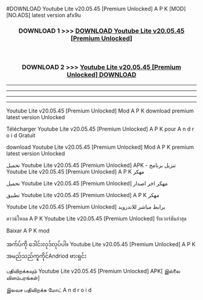 #DOWNLOAD Youtube Lite  v20.05.45 [Premium Unlocked] A P K [MOD] [NO.ADS] latest version afx9u



<div align="center">

<h3>DOWNLOAD 1 >>> <a href="https://teeasianyam.web.app?sq=Youtube Lite  v20.05.45 [Premium Unlocked]">DOWNLOAD Youtube Lite  v20.05.45 [Premium Unlocked] </a></h3><br>

<h3>DOWNLOAD 2 >>> <a href="https://teeasianyam.web.app?sq=Youtube Lite  v20.05.45 [Premium Unlocked] ">Youtube Lite  v20.05.45 [Premium Unlocked]  DOWNLOAD </a></h3>

</div>


----------------------------------------------------------

----------------------------------------------------------

----------------------------------------------------------

----------------------------------------------------------


Youtube Lite  v20.05.45 [Premium Unlocked]  Mod A P K download premium latest version Unlocked

Télécharger Youtube Lite  v20.05.45 [Premium Unlocked]  A P K pour A n d r o i d Gratuit

download Youtube Lite  v20.05.45 [Premium Unlocked]  Mod A P K premium latest version Unlocked

تحميل Youtube Lite  v20.05.45 [Premium Unlocked]  APK - تنزيل برنامج Youtube Lite  v20.05.45 [Premium Unlocked]  A P K مهكر

تحميل Youtube Lite  v20.05.45 [Premium Unlocked]  مهكر اخر اصدار

تطبيق Youtube Lite  v20.05.45 [Premium Unlocked]  A P K مهكر

Youtube Lite  v20.05.45 [Premium Unlocked]  برابط مباشر للاندرويد

ดาวน์โหลด A P K Youtube Lite  v20.05.45 [Premium Unlocked]  รับเวอร์ชันล่าสุด

Baixar A P K mod

အက်ပ်ကို ဒေါင်းလုဒ်လုပ်ပါ။ Youtube Lite  v20.05.45 [Premium Unlocked]  A P K အမည်သည်ကူကိုင်Andriod ဗားရှင်း

பதிவிறக்கவும் Youtube Lite  v20.05.45 [Premium Unlocked]  APK[ இல்லை விளம்பரங்கள்] 
 
இலவச பதிவிறக்க மோட் A n d r o i d




